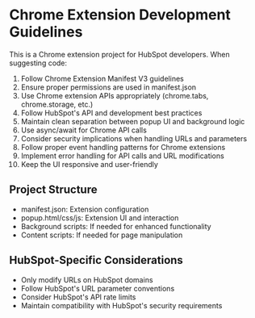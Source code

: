 <!-- Use this file to provide workspace-specific custom instructions to Copilot. For more details, visit https://code.visualstudio.com/docs/copilot/copilot-customization#_use-a-githubcopilotinstructionsmd-file -->

# Chrome Extension Development Guidelines

This is a Chrome extension project for HubSpot developers. When suggesting code:

1. Follow Chrome Extension Manifest V3 guidelines
2. Ensure proper permissions are used in manifest.json
3. Use Chrome extension APIs appropriately (chrome.tabs, chrome.storage, etc.)
4. Follow HubSpot's API and development best practices
5. Maintain clean separation between popup UI and background logic
6. Use async/await for Chrome API calls
7. Consider security implications when handling URLs and parameters
8. Follow proper event handling patterns for Chrome extensions
9. Implement error handling for API calls and URL modifications
10. Keep the UI responsive and user-friendly

## Project Structure
- manifest.json: Extension configuration
- popup.html/css/js: Extension UI and interaction
- Background scripts: If needed for enhanced functionality
- Content scripts: If needed for page manipulation

## HubSpot-Specific Considerations
- Only modify URLs on HubSpot domains
- Follow HubSpot's URL parameter conventions
- Consider HubSpot's API rate limits
- Maintain compatibility with HubSpot's security requirements